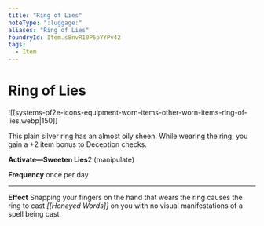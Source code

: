 ```yaml
---
title: "Ring of Lies"
noteType: ":luggage:"
aliases: "Ring of Lies"
foundryId: Item.s8nvR10P6pYYPv42
tags:
  - Item
---
```


# Ring of Lies
![[systems-pf2e-icons-equipment-worn-items-other-worn-items-ring-of-lies.webp|150]]

This plain silver ring has an almost oily sheen. While wearing the ring, you gain a +2 item bonus to Deception checks.

**Activate—Sweeten Lies**2 (manipulate)

**Frequency** once per day

* * *

**Effect** Snapping your fingers on the hand that wears the ring causes the ring to cast _[[Honeyed Words]]_ on you with no visual manifestations of a spell being cast.
